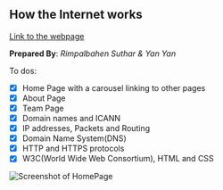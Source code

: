 ## How the Internet works


[Link to the webpage](https://rimpal1.github.io/InternetWorks/)

**Prepared By**: *Rimpalbahen Suthar & Yan Yan* 

To dos:

- [x] Home Page with a carousel linking to other pages
- [x] About Page
- [x] Team Page
- [x] Domain names and ICANN
- [x] IP addresses, Packets and Routing
- [x] Domain Name System(DNS)
- [x] HTTP and HTTPS protocols
- [x] W3C(World Wide Web Consortium), HTML and CSS

![Screenshot of HomePage](/master/docs/Images/Screen%20Shot%202021-03-01%20at%203.50.51%20PM.png)
